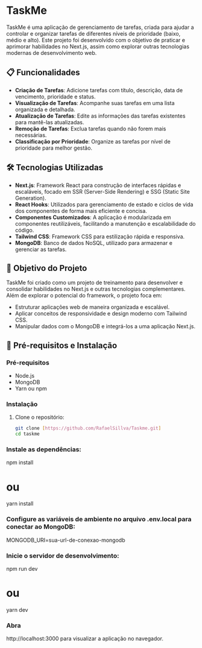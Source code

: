 # TaskMe

TaskMe é uma aplicação de gerenciamento de tarefas, criada para ajudar a controlar e organizar tarefas de diferentes níveis de prioridade (baixo, médio e alto). Este projeto foi desenvolvido com o objetivo de praticar e aprimorar habilidades no Next.js, assim como explorar outras tecnologias modernas de desenvolvimento web.

## 📋 Funcionalidades

- **Criação de Tarefas**: Adicione tarefas com título, descrição, data de vencimento, prioridade e status.
- **Visualização de Tarefas**: Acompanhe suas tarefas em uma lista organizada e detalhada.
- **Atualização de Tarefas**: Edite as informações das tarefas existentes para mantê-las atualizadas.
- **Remoção de Tarefas**: Exclua tarefas quando não forem mais necessárias.
- **Classificação por Prioridade**: Organize as tarefas por nível de prioridade para melhor gestão.

## 🛠️ Tecnologias Utilizadas

- **Next.js**: Framework React para construção de interfaces rápidas e escaláveis, focado em SSR (Server-Side Rendering) e SSG (Static Site Generation).
- **React Hooks**: Utilizados para gerenciamento de estado e ciclos de vida dos componentes de forma mais eficiente e concisa.
- **Componentes Customizados**: A aplicação é modularizada em componentes reutilizáveis, facilitando a manutenção e escalabilidade do código.
- **Tailwind CSS**: Framework CSS para estilização rápida e responsiva.
- **MongoDB**: Banco de dados NoSQL, utilizado para armazenar e gerenciar as tarefas.

## 🚀 Objetivo do Projeto

TaskMe foi criado como um projeto de treinamento para desenvolver e consolidar habilidades no Next.js e outras tecnologias complementares. Além de explorar o potencial do framework, o projeto foca em:

- Estruturar aplicações web de maneira organizada e escalável.
- Aplicar conceitos de responsividade e design moderno com Tailwind CSS.
- Manipular dados com o MongoDB e integrá-los a uma aplicação Next.js.

## 🏁 Pré-requisitos e Instalação

### Pré-requisitos

- Node.js
- MongoDB
- Yarn ou npm

### Instalação

1. Clone o repositório:
   ```bash
   git clone [https://github.com/RafaelSillva/Taskme.git]
   cd taskme

### Instale as dependências:
npm install
# ou
yarn install

### Configure as variáveis de ambiente no arquivo .env.local para conectar ao MongoDB:
MONGODB_URI=sua-url-de-conexao-mongodb

### Inicie o servidor de desenvolvimento:
npm run dev
# ou
yarn dev

### Abra 
http://localhost:3000 para visualizar a aplicação no navegador.

